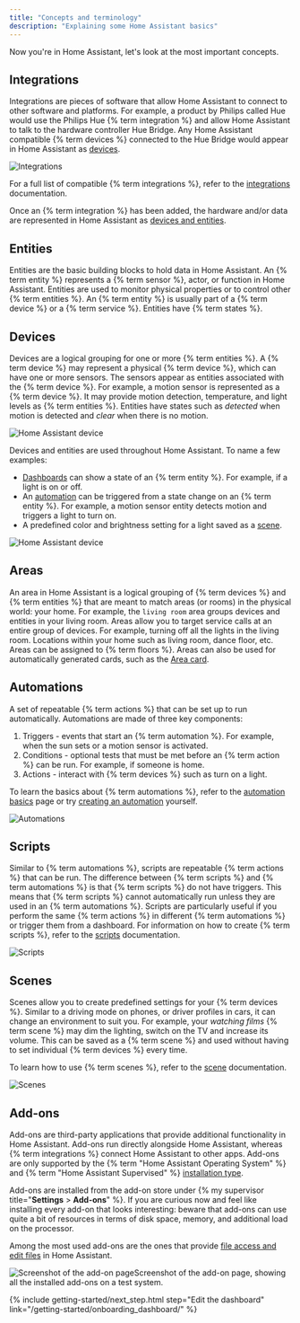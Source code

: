 ```yaml
---
title: "Concepts and terminology"
description: "Explaining some Home Assistant basics"
---
```

Now you're in Home Assistant, let's look at the most important concepts.

## Integrations

Integrations are pieces of software that allow Home Assistant to connect to other software and platforms. For example, a product by Philips called Hue would use the Philips Hue {% term integration %} and allow Home Assistant to talk to the hardware controller Hue Bridge. Any Home Assistant compatible {% term devices %} connected to the Hue Bridge would appear in Home Assistant as [devices](#devices).

![Integrations](/images/getting-started/integrations-new.png)

For a full list of compatible {% term integrations %}, refer to the [integrations](/integrations) documentation.

Once an {% term integration %} has been added, the hardware and/or data are represented in Home Assistant as [devices and entities](#devices).

## Entities

Entities are the basic building blocks to hold data in Home Assistant. An {% term entity %} represents a {% term sensor %}, actor, or function in Home Assistant. Entities are used to monitor physical properties or to control other {% term entities %}. An {% term entity %} is usually part of a {% term device %} or a {% term service %}. Entities have {% term states %}.

## Devices

Devices are a logical grouping for one or more {% term entities %}. A {% term device %} may represent a physical {% term device %}, which can have one or more sensors. The sensors appear as entities associated with the {% term device %}. For example, a motion sensor is represented as a {% term device %}. It may provide motion detection, temperature, and light levels as {% term entities %}. Entities have states such as *detected* when motion is detected and *clear* when there is no motion.

![Home Assistant device](/images/getting-started/home-assistant-device_01.png)

Devices and entities are used throughout Home Assistant. To name a few examples:

- [Dashboards](/getting-started/onboarding_dashboard/) can show a state of an {% term entity %}. For example, if a light is on or off.
- An [automation](#automations) can be triggered from a state change on an {% term entity %}. For example, a motion sensor entity detects motion and triggers a light to turn on.
- A predefined color and brightness setting for a light saved as a [scene](#scenes).

![Home Assistant device](/images/getting-started/home-assistant-device_02.png)

## Areas

An area in Home Assistant is a logical grouping of {% term devices %} and {% term entities %} that are meant to match areas (or rooms) in the physical world: your home. For example, the `living room` area groups devices and entities in your living room. Areas allow you to target service calls at an entire group of devices. For example, turning off all the lights in the living room.
Locations within your home such as living room, dance floor, etc. Areas can be assigned to {% term floors %}.
Areas can also be used for automatically generated cards, such as the [Area card](/dashboards/area/).

## Automations

A set of repeatable {% term actions %} that can be set up to run automatically. Automations are made of three key components:

1. Triggers - events that start an {% term automation %}. For example, when the sun sets or a motion sensor is activated.
2. Conditions - optional tests that must be met before an {% term action %} can be run. For example, if someone is home.
3. Actions - interact with {% term devices %} such as turn on a light.

To learn the basics about {% term automations %}, refer to the [automation basics](/docs/automation/basics/) page or try [creating an automation](/getting-started/automation) yourself.

![Automations](/images/getting-started/automation-editor.png)

## Scripts

Similar to {% term automations %}, scripts are repeatable {% term actions %} that can be run. The difference between {% term scripts %} and {% term automations %} is that {% term scripts %} do not have triggers. This means that {% term scripts %} cannot automatically run unless they are used in an {% term automations %}. Scripts are particularly useful if you perform the same {% term actions %} in different {% term automations %} or trigger them from a dashboard. For information on how to create {% term scripts %}, refer to the [scripts](/integrations/script/) documentation.

![Scripts](/images/getting-started/script_01.png)

## Scenes

Scenes allow you to create predefined settings for your {% term devices %}. Similar to a driving mode on phones, or driver profiles in cars, it can change an environment to suit you. For example, your *watching films* {% term scene %} may dim the lighting, switch on the TV and increase its volume. This can be saved as a {% term scene %} and used without having to set individual {% term devices %} every time.

To learn how to use {% term scenes %}, refer to the [scene](/integrations/scene/) documentation.

![Scenes](/images/getting-started/scene_02.png)

## Add-ons

Add-ons are third-party applications that provide additional functionality in Home Assistant. Add-ons run directly alongside Home Assistant, whereas {% term integrations %} connect Home Assistant to other apps. Add-ons are only supported by the {% term "Home Assistant Operating System" %} and {% term "Home Assistant Supervised" %} [installation type](/installation).

Add-ons are installed from the add-on store under {% my supervisor title="**Settings** > **Add-ons**" %}. If you are curious now and feel like installing every add-on that looks interesting: beware that add-ons can use quite a bit of resources in terms of disk space, memory, and additional load on the processor.

Among the most used add-ons are the ones that provide [file access and edit files](/docs/configuration/#to-set-up-access-to-the-files-and-prepare-an-editor) in Home Assistant.

<p class='img'><img src='/images/getting-started/add-ons.png' style='border: 0;box-shadow: none;' alt="Screenshot of the add-on page">Screenshot of the add-on page, showing all the installed add-ons on a test system.</p>

{% include getting-started/next_step.html step="Edit the dashboard" link="/getting-started/onboarding_dashboard/" %}
